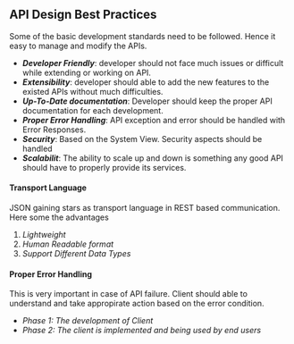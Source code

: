 ## API Design Best Practices ##
Some of the basic development standards need to be followed. Hence it easy to manage and modify the APIs.

* **_Developer Friendly_**: developer should not face much issues or difficult while extending or working on API.
* **_Extensibility_**: developer should able to add the new features to the existed APIs without much difficulties.
* **_Up-To-Date documentation_**: Developer should keep the proper API documentation for each development.
* **_Proper Error Handling_**: API exception and error should be handled with Error Responses.
* **_Security_**: Based on the System View. Security aspects should be handled
* **_Scalabilit_**: The ability to scale up and down is something any good API should have to properly provide its services.

#### Transport Language ####
JSON gaining stars as transport language in REST based communication. Here some the advantages
1. _Lightweight_
2. _Human Readable format_
3. _Support Different Data Types_

#### Proper Error Handling ####
This is very important in case of API failure. Client should able to understand and take appropirate action based on the error condition.
* _Phase 1: The development of Client_
* _Phase 2: The client is implemented and being used by end users_

